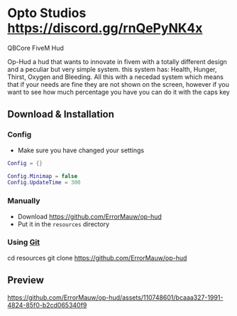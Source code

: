 # Opto Studios https://discord.gg/rnQePyNK4x
QBCore FiveM Hud

Op-Hud a hud that wants to innovate in fivem with a totally different design and a peculiar but very simple system. this system has:
Health, Hunger, Thirst, Oxygen and Bleeding.
All this with a necedad system which means that if your needs are fine they are not shown on the screen, however if you want to see how much percentage you have you can do it with the caps key

## Download & Installation
### Config
- Make sure you have changed your settings
  
```lua
Config = {}

Config.Minimap = false
Config.UpdateTime = 300

```

### Manually
- Download https://github.com/ErrorMauw/op-hud
- Put it in the `resources` directory

### Using [Git](https://git-scm.com/downloads)

cd resources
git clone https://github.com/ErrorMauw/op-hud

## Preview

https://github.com/ErrorMauw/op-hud/assets/110748601/bcaaa327-1991-4824-85f0-b2cd065340f9
